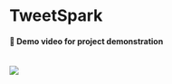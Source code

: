 # TweetSpark

#### 📌 Demo video for project demonstration
<br> ![](https://github.com/PG-257811/TweetSpark/blob/main/TweetSpark%20-%20demo.gif)
